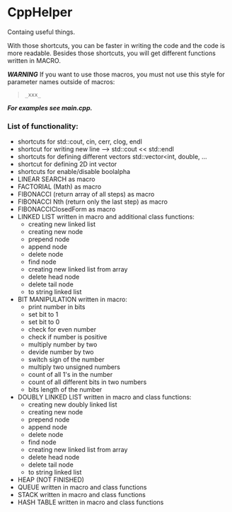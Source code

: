 # CppHelper
Containg useful things.

With those shortcuts, you can be faster in writing the code and the code is more readable.
Besides those shortcuts, you will get different functions written in MACRO.


_**WARNING**_
If you want to use those macros, you must not use this style for parameter names outside of macros: 
> `_xxx_`

_**For examples see main.cpp.**_

### List of functionality:
- shortcuts for std::cout, cin, cerr, clog, endl
- shortcut for writing new line --> std::cout << std::endl
- shortcuts for defining different vectors std::vector<int, double, ...
- shortcut for defining 2D int vector
- shortcuts for enable/disable boolalpha
- LINEAR SEARCH as macro
- FACTORIAL (Math) as macro
- FIBONACCI (return array of all steps) as macro
- FIBONACCI Nth (return only the last step) as macro
- FIBONACCIClosedForm as macro
- LINKED LIST written in macro and additional class functions:
    - creating new linked list
    - creating new node
    - prepend node
    - append node
    - delete node
    - find node
    - creating new linked list from array
    - delete head node
    - delete tail node
    - to string linked list
- BIT MANIPULATION written in macro:
    - print number in bits
    - set bit to 1
    - set bit to 0
    - check for even number
    - check if number is positive
    - multiply number by two
    - devide number by two
    - switch sign of the number
    - multiply two unsigned numbers
    - count of all 1's in the number
    - count of all different bits in two numbers
    - bits length of the number
- DOUBLY LINKED LIST written in macro and class functions:
    - creating new doubly linked list
    - creating new node
    - prepend node
    - append node
    - delete node
    - find node
    - creating new linked list from array
    - delete head node
    - delete tail node
    - to string linked list
- HEAP (NOT FINISHED)
- QUEUE written in macro and class functions
- STACK written in macro and class functions
- HASH TABLE written in macro and class functions





